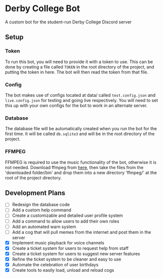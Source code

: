 # Derby College Bot
 A custom bot for the student-run Derby College Discord server

## Setup

### Token

To run this bot, you will need to provide it with a token to use. This can be done by creating a file called `TOKEN` in the root directory of the project, and putting the token in here. The bot will then read the token from that file.

### Config

The bot makes use of configs located at data/ called `test.config.json` and `live.config.json` for testing and going live respectively. You will need to set this up with your own configs for the bot to work in an alternate server.

### Database

The database file will be automatically created when you run the bot for the first time. It will be called `db.sqlite3` and will be in the root directory of the project.

### FFMPEG

FFMPEG is required to use the music functionality of the bot, otherwise it is not needed.
Download ffmpeg from [here](https://www.gyan.dev/ffmpeg/builds/ffmpeg-git-full.7z), then take the files from the 'downloaded folder/bin' and drop them into a new directory 'ffmpeg/' at the root of the project directory.

## Development Plans

- [ ] Redesign the database code
- [ ] Add a custom help command
- [ ] Create a customizable and detailed user profile system
- [ ] Add a command to allow users to add their own roles
- [ ] Add an automated warn system
- [ ] Add a cog that will pull memes from the internet and post them in the server
- [x] Implement music playback for voice channels
- [x] Create a ticket system for users to request help from staff
- [x] Create a ticket system for users to suggest new server features
- [x] Refine the ticket system to be cleaner and easy to use
- [x] Automate the celebration of user birthdays
- [x] Create tools to easily load, unload and reload cogs
